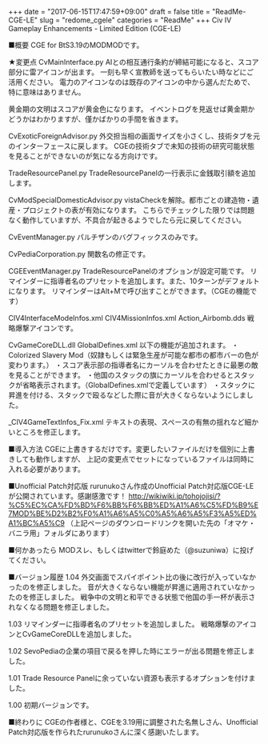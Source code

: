 +++
date = "2017-06-15T17:47:59+09:00"
draft = false
title = "ReadMe-CGE-LE"
slug = "redome_cgele"
categories = "ReadMe"
+++
Civ IV Gameplay Enhancements - Limited Edition (CGE-LE)

■概要
CGE for BtS3.19のMODMODです。

★変更点
CvMainInterface.py
AIとの相互通行条約が締結可能になると、スコア部分に雷アイコンが出ます。
一刻も早く宣教師を送ってもらいたい時などにご活用ください。
電力のアイコンなのは既存のアイコンの中から選んだためで、特に意味はありません。

黄金期の文明はスコアが黄金色になります。
イベントログを見返せば黄金期かどうかはわかりますが、僅かばかりの手間を省きます。

CvExoticForeignAdvisor.py
外交担当相の画面サイズを小さくし、技術タブを元のインターフェースに戻します。
CGEの技術タブで未知の技術の研究可能状態を見ることができないのが気になる方向けです。

TradeResourcePanel.py
TradeResourcePanelの一行表示に金銭取引額を追加します。

CvModSpecialDomesticAdvisor.py
vistaCheckを解除。都市ごとの建造物・遺産・プロジェクトの表が有効になります。
こちらでチェックした限りでは問題なく動作していますが、不具合が起きるようでしたら元に戻してください。

CvEventManager.py
パルチザンのバグフィックスのみです。

CvPediaCorporation.py
関数名の修正です。

CGEEventManager.py
TradeResourcePanelのオプションが設定可能です。
リマインダーに指導者名のプリセットを追加します。また、10ターンがデフォルトになります。
リマインダーはAlt+Mで呼び出すことができます。（CGEの機能です）

CIV4InterfaceModeInfos.xml
CIV4MissionInfos.xml
Action_Airbomb.dds
戦略爆撃アイコンです。

CvGameCoreDLL.dll
GlobalDefines.xml
以下の機能が追加されます。
・Colorized Slavery Mod（奴隷もしくは緊急生産が可能な都市の都市バーの色が変わります。）
・スコア表示部の指導者名にカーソルを合わせたときに最悪の敵を見ることができます。
・他国のスタックの旗にカーソルを合わせるとスタックが省略表示されます。（GlobalDefines.xmlで定義しています）
・スタックに昇進を付ける、スタックで殴るなどした際に音が大きくならないようにしました。

_CIV4GameTextInfos_Fix.xml
テキストの表現、スペースの有無の揺れなど細かいところを修正します。

■導入方法
CGEに上書きするだけです。変更したいファイルだけを個別に上書きしても動作しますが、
上記の変更点でセットになっているファイルは同時に入れる必要があります。

■Unofficial Patch対応版
rurunukoさん作成のUnofficial Patch対応版CGE-LEが公開されています。感謝感激です！
http://wikiwiki.jp/tohojojisi/?%C5%EC%CA%FD%BD%F6%BB%F6%BB%ED%A1%A6%C5%FD%B9%E7MOD%BE%D2%B2%F0%A1%A6%A5%C0%A5%A6%A5%F3%A5%ED%A1%BC%A5%C9
（上記ページのダウンロードリンクを開いた先の「オマケ・バニラ用」フォルダにあります）

■何かあったら
MODスレ、もしくはtwitterで鈴庭めた（@suzuniwa）に投げてください。

■バージョン履歴
1.04
外交画面でスパイポイント比の後に改行が入っていなかったのを修正しました。
音が大きくならない機能が昇進に適用されていなかったのを修正しました。
戦争中の文明と和平できる状態で他国の手一杯が表示されなくなる問題を修正しました。

1.03
リマインダーに指導者名のプリセットを追加しました。
戦略爆撃のアイコンとCvGameCoreDLLを追加しました。

1.02
SevoPediaの企業の項目で戻るを押した時にエラーが出る問題を修正しました。

1.01
Trade Resource Panelに余っていない資源も表示するオプションを付けました。

1.00
初期バージョンです。

■終わりに
CGEの作者様と、CGEを3.19用に調整された名無しさん、Unofficial Patch対応版を作られたrurunukoさんに深く感謝いたします。
